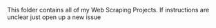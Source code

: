 This folder contains all of my Web Scraping Projects. If instructions are unclear just open up a new issue

